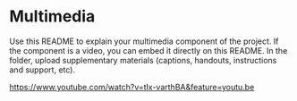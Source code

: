 # Multimedia 

Use this README to explain your multimedia component of the project. If the component is a video, you can embed it directly on this README. In the folder, upload supplementary materials (captions, handouts, instructions and support, etc). 


https://www.youtube.com/watch?v=tIx-varthBA&feature=youtu.be
